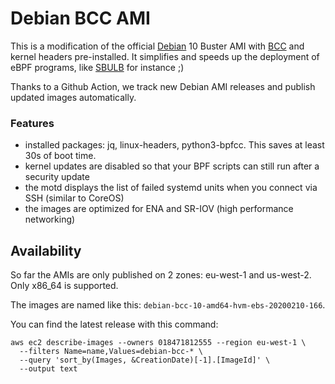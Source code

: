 # Debian BCC AMI

This is a modification of the official [Debian](https://wiki.debian.org/Cloud/AmazonEC2Image) 10 Buster AMI with [BCC](https://github.com/iovisor/bcc)
and kernel headers pre-installed. It simplifies and speeds up the deployment of eBPF programs, like
[SBULB](https://github.com/AirVantage/sbulb) for instance ;)

Thanks to a Github Action, we track new Debian AMI releases and publish updated images automatically.

### Features

 - installed packages: jq, linux-headers, python3-bpfcc. This saves at least 30s of boot time.
 - kernel updates are disabled so that your BPF scripts can still run after a security update
 - the motd displays the list of failed systemd units when you connect via SSH (similar to CoreOS)
 - the images are optimized for ENA and SR-IOV (high performance networking)

## Availability

So far the AMIs are only published on 2 zones: eu-west-1 and us-west-2. Only x86_64 is supported.

The images are named like this: `debian-bcc-10-amd64-hvm-ebs-20200210-166`.

You can find the latest release with this command:

```
aws ec2 describe-images --owners 018471812555 --region eu-west-1 \
  --filters Name=name,Values=debian-bcc-* \
  --query 'sort_by(Images, &CreationDate)[-1].[ImageId]' \
  --output text
```